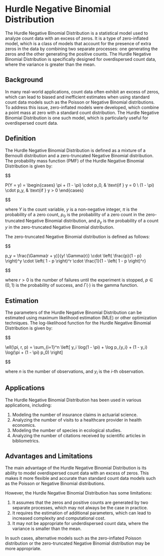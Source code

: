 # Hurdle Negative Binomial Distribution

The Hurdle Negative Binomial Distribution is a statistical model used to analyze count data with an excess of zeros. It is a type of zero-inflated model, which is a class of models that account for the presence of extra zeros in the data by combining two separate processes: one generating the zeros and the other generating the positive counts. The Hurdle Negative Binomial Distribution is specifically designed for overdispersed count data, where the variance is greater than the mean.

## Background

In many real-world applications, count data often exhibit an excess of zeros, which can lead to biased and inefficient estimates when using standard count data models such as the Poisson or Negative Binomial distributions. To address this issue, zero-inflated models were developed, which combine a point mass at zero with a standard count distribution. The Hurdle Negative Binomial Distribution is one such model, which is particularly useful for overdispersed count data.

## Definition

The Hurdle Negative Binomial Distribution is defined as a mixture of a Bernoulli distribution and a zero-truncated Negative Binomial distribution. The probability mass function (PMF) of the Hurdle Negative Binomial Distribution is given by:


$$

P(Y = y) = \begin{cases}
    \pi + (1 - \pi) \cdot p_0, & \text{if } y = 0 \\
    (1 - \pi) \cdot p_y, & \text{if } y > 0
\end{cases}

$$


where $Y$ is the count variable, $y$ is a non-negative integer, $\pi$ is the probability of a zero count, $p_0$ is the probability of a zero count in the zero-truncated Negative Binomial distribution, and $p_y$ is the probability of a count $y$ in the zero-truncated Negative Binomial distribution.

The zero-truncated Negative Binomial distribution is defined as follows:


$$

p_y = \frac{\Gamma(r + y)}{y! \Gamma(r)} \cdot \left( \frac{p}{1 - p} \right)^y \cdot \left( 1 - p \right)^r \cdot \frac{1}{1 - \left( 1 - p \right)^r}

$$


where $r > 0$ is the number of failures until the experiment is stopped, $p \in (0, 1)$ is the probability of success, and $\Gamma(\cdot)$ is the gamma function.

## Estimation

The parameters of the Hurdle Negative Binomial Distribution can be estimated using maximum likelihood estimation (MLE) or other optimization techniques. The log-likelihood function for the Hurdle Negative Binomial Distribution is given by:


$$

\ell(\pi, r, p) = \sum_{i=1}^n \left[ y_i \log(1 - \pi) + \log p_{y_i} + (1 - y_i) \log(\pi + (1 - \pi) p_0) \right]

$$


where $n$ is the number of observations, and $y_i$ is the $i$-th observation.

## Applications

The Hurdle Negative Binomial Distribution has been used in various applications, including:

1. Modeling the number of insurance claims in actuarial science.
2. Analyzing the number of visits to a healthcare provider in health economics.
3. Modeling the number of species in ecological studies.
4. Analyzing the number of citations received by scientific articles in bibliometrics.

## Advantages and Limitations

The main advantage of the Hurdle Negative Binomial Distribution is its ability to model overdispersed count data with an excess of zeros. This makes it more flexible and accurate than standard count data models such as the Poisson or Negative Binomial distributions.

However, the Hurdle Negative Binomial Distribution has some limitations:

1. It assumes that the zeros and positive counts are generated by two separate processes, which may not always be the case in practice.
2. It requires the estimation of additional parameters, which can lead to increased complexity and computational cost.
3. It may not be appropriate for underdispersed count data, where the variance is smaller than the mean.

In such cases, alternative models such as the zero-inflated Poisson distribution or the zero-truncated Negative Binomial distribution may be more appropriate.
